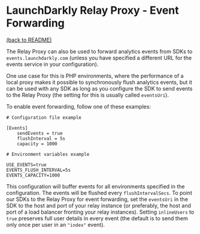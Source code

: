 # LaunchDarkly Relay Proxy - Event Forwarding

[(back to README)](../README.md)

The Relay Proxy can also be used to forward analytics events from SDKs to `events.launchdarkly.com` (unless you have specified a different URL for the events service in your configuration).

One use case for this is PHP environments, where the performance of a local proxy makes it possible to synchronously flush analytics events, but it can be used with any SDK as long as you configure the SDK to send events to the Relay Proxy (the setting for this is usually called `eventsUri`).

To enable event forwarding, follow one of these examples:

```
# Configuration file example

[Events]
    sendEvents = true
    flushInterval = 5s
    capacity = 1000
```

```
# Environment variables example

USE_EVENTS=true
EVENTS_FLUSH_INTERVAL=5s
EVENTS_CAPACITY=1000
```

This configuration will buffer events for all environments specified in the configuration. The events will be flushed every `flushIntervalSecs`. To point our SDKs to the Relay Proxy for event forwarding, set the `eventsUri` in the SDK to the host and port of your relay instance (or preferably, the host and port of a load balancer fronting your relay instances). Setting `inlineUsers` to `true` preserves full user details in every event (the default is to send them only once per user in an `"index"` event).
